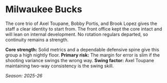 # Milwaukee Bucks

The core trio of Axel Toupane, Bobby Portis, and Brook Lopez gives the staff a clear identity to start from.
The front office kept the core intact and will lean on internal development.
No rotation regulars departed, so continuity remains a strength.

**Core strength:** Solid metrics and a dependable defensive spine give this group a high nightly floor.
**Primary risk:** The margin for error is slim if the shooting variance swings the wrong way.
**Swing factor:** Axel Toupane maintaining two-way consistency is the swing skill.

_Season: 2025-26_
